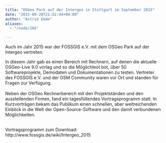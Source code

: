 ```yaml
---
title: "OSGeo Park auf der Intergeo in Stuttgart im September 2015"
date: "2015-09-28T21:52:44+00:00"
author: "Astrid Emde"
aliases:
  - "/node/266"

---
```


<p>Auch im Jahr 2015 war der FOSSGIS e.V. mit dem OSGeo Park auf der Intergeo vertreten.</p>
<p>In diesem Jahr gab es einen Bereich mit Rechnern, auf denen die aktuelle OSGeo-Live 9.0 vorlag und so die Möglichleot bot, über 50 Softwareprojekte, Demodaten und Dokumentationen zu testen. Vertreter des FOSSGIS e.V. und der OSM Community waren vor Ort und standen für Fragen zur Verfügung.<br />
	<br />
	Neben der OSGeo Rechnerbereich mit den Projektständen und den ausstellenden Firmen, fand ein tagesfüllendes Vortragsprogramm statt. In Kurzvorträgen bekam das Publikum einen schnellen, aber weitreichenden Einblick in die Welt der Open-Source-Software und den damit verbundenen Möglichkeiten.</p>
<p><br />
	Vortragsprogramm zum Download: http://www.fossgis.de/wiki/Intergeo_2015<br />
	&nbsp;</p>
